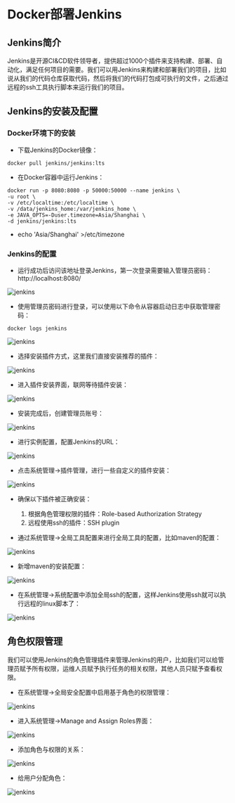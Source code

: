 # Docker部署Jenkins

## Jenkins简介
Jenkins是开源CI&CD软件领导者，提供超过1000个插件来支持构建、部署、自动化，满足任何项目的需要。我们可以用Jenkins来构建和部署我们的项目，比如说从我们的代码仓库获取代码，然后将我们的代码打包成可执行的文件，之后通过远程的ssh工具执行脚本来运行我们的项目。

## Jenkins的安装及配置

### Docker环境下的安装

* 下载Jenkins的Docker镜像：
```shell
docker pull jenkins/jenkins:lts
```
* 在Docker容器中运行Jenkins：
``` shell
docker run -p 8080:8080 -p 50000:50000 --name jenkins \
-u root \
-v /etc/localtime:/etc/localtime \
-v /data/jenkins_home:/var/jenkins_home \
-e JAVA_OPTS=-Duser.timezone=Asia/Shanghai \
-d jenkins/jenkins:lts
```
* echo 'Asia/Shanghai' >/etc/timezone

### Jenkins的配置
* 运行成功后访问该地址登录Jenkins，第一次登录需要输入管理员密码：http://localhost:8080/

![jenkins](../img/docker/jenkins-1.png)

* 使用管理员密码进行登录，可以使用以下命令从容器启动日志中获取管理密码：

``` shell
docker logs jenkins
```

![jenkins](../img/docker/jenkins-2.png)

* 选择安装插件方式，这里我们直接安装推荐的插件：

![jenkins](../img/docker/jenkins-3.png)

* 进入插件安装界面，联网等待插件安装：

![jenkins](../img/docker/jenkins-4.png)

* 安装完成后，创建管理员账号：

![jenkins](../img/docker/jenkins-5.png)

* 进行实例配置，配置Jenkins的URL：

![jenkins](../img/docker/jenkins-6.png)

* 点击系统管理->插件管理，进行一些自定义的插件安装：

![jenkins](../img/docker/jenkins-7.png)

* 确保以下插件被正确安装：
  1. 根据角色管理权限的插件：Role-based Authorization Strategy
  2. 远程使用ssh的插件：SSH plugin

* 通过系统管理->全局工具配置来进行全局工具的配置，比如maven的配置：

![jenkins](../img/docker/jenkins-8.png)

* 新增maven的安装配置：

![jenkins](../img/docker/jenkins-9.png)

* 在系统管理->系统配置中添加全局ssh的配置，这样Jenkins使用ssh就可以执行远程的linux脚本了：

![jenkins](../img/docker/jenkins-10.png)

## 角色权限管理

我们可以使用Jenkins的角色管理插件来管理Jenkins的用户，比如我们可以给管理员赋予所有权限，运维人员赋予执行任务的相关权限，其他人员只赋予查看权限。

* 在系统管理->全局安全配置中启用基于角色的权限管理：

![jenkins](../img/docker/jenkins-11.png)

* 进入系统管理->Manage and Assign Roles界面：

![jenkins](../img/docker/jenkins-12.png)

* 添加角色与权限的关系：

![jenkins](../img/docker/jenkins-13.png)

* 给用户分配角色：

![jenkins](../img/docker/jenkins-14.png)
